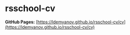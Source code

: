 # rsschool-cv

**GitHub Pages:** [https://ldemyanov.github.io/rsschool-cv/cv](https://ldemyanov.github.io/rsschool-cv/cv)

